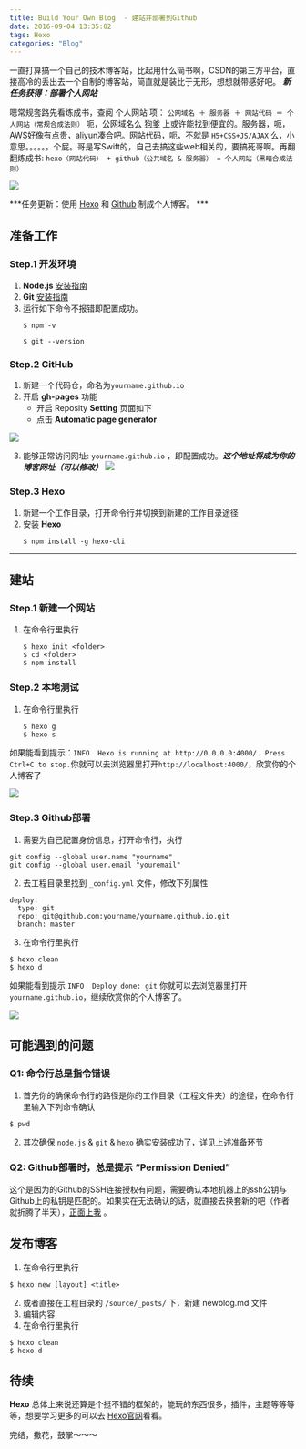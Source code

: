 ```yaml
---
title: Build Your Own Blog  - 建站并部署到Github
date: 2016-09-04 13:35:02
tags: Hexo
categories: "Blog"
---
```


一直打算搞一个自己的技术博客站，比起用什么简书啊，CSDN的第三方平台，直接高冷的丢出去一个自制的博客站，简直就是装比于无形，想想就带感好吧。
***新任务获得：部署个人网站***
	

<!--more-->

嗯常规套路先看炼成书，查阅 个人网站 项：
`公网域名 ＋ 服务器 ＋ 网站代码 ＝ 个人网站（常规合成法则）`
呃，公网域名么 [狗爹][1] 上或许能找到便宜的。服务器，呃，[AWS][2]好像有点贵，[aliyun][3]凑合吧。网站代码，呃，不就是 `H5+CSS+JS/AJAX` 么，小意思。。。。。。个屁。哥是写Swift的，自己去搞这些web相关的，要搞死哥啊。再翻翻炼成书: 
`hexo（网站代码） + github（公共域名 & 服务器） = 个人网站（黑暗合成法则）` 

![][4]

***任务更新：使用 [Hexo][5] 和 [Github][6] 制成个人博客。 ***

## 准备工作

### Step.1 开发环境

 1. **Node.js** 	[安装指南][7]
 2. **Git** 		[安装指南][8]
 3. 运行如下命令不报错即配置成功。
 	```
	$ npm -v
	```
	```
	$ git --version
	```


### Step.2 GitHub

 1. 新建一个代码仓，命名为`yourname.github.io`
 2. 开启 **gh-pages** 功能
 	* 开启 Reposity **Setting** 页面如下
 	* 点击 **Automatic page generator**
 	
 ![][9]
 
 3. 能够正常访问网址: `yourname.github.io` ，即配置成功。***这个地址将成为你的博客网址（可以修改）***
 ![][10]
 
 
### Step.3 Hexo

 1. 新建一个工作目录，打开命令行并切换到新建的工作目录途径
 2. 安装 **Hexo**
 	```
	$ npm install -g hexo-cli
	```
 ---------------------------------------
## 建站
 
### Step.1 新建一个网站
1. 在命令行里执行
	```
	$ hexo init <folder>
	$ cd <folder>
	$ npm install	
	```
### Step.2 本地测试
1. 在命令行里执行
	```
	$ hexo g
	$ hexo s
	```
如果能看到提示：``INFO  Hexo is running at http://0.0.0.0:4000/. Press Ctrl+C to stop.``你就可以去浏览器里打开``http://localhost:4000/``，欣赏你的个人博客了

![][11]

### Step.3 Github部署

1. 需要为自己配置身份信息，打开命令行，执行
```
git config --global user.name "yourname"
git config --global user.email "youremail"
```

2. 去工程目录里找到 `_config.yml` 文件，修改下列属性
```
deploy:
  type: git
  repo: git@github.com:yourname/yourname.github.io.git
  branch: master
```

3. 在命令行里执行
```
$ hexo clean
$ hexo d
```

如果能看到提示 ``INFO  Deploy done: git`` 你就可以去浏览器里打开 ``yourname.github.io``，继续欣赏你的个人博客了。

![][12]


## 可能遇到的问题

### Q1: 命令行总是指令错误
1. 首先你的确保命令行的路径是你的工作目录（工程文件夹）的途径，在命令行里输入下列命令确认
```
$ pwd
```
2. 其次确保 `node.js` & `git` & `hexo` 确实安装成功了，详见上述准备环节

### Q2: Github部署时，总是提示 “Permission Denied”
这个是因为的Github的SSH连接授权有问题，需要确认本地机器上的ssh公钥与Github上的私钥是匹配的。如果实在无法确认的话，就直接去换套新的吧（作者就折腾了半天），[正面上我][13] 。



## 发布博客

1. 在命令行里执行
```
$ hexo new [layout] <title>
```
2. 或者直接在工程目录的 `/source/_posts/` 下，新建 newblog.md 文件
3. 编辑内容
4. 在命令行里执行
```
$ hexo clean
$ hexo d
```





## 待续
**Hexo** 总体上来说还算是个挺不错的框架的，能玩的东西很多，插件，主题等等等等，想要学习更多的可以去 [Hexo官网][14]看看。

完结，撒花，鼓掌～～～

[1]:https://www.godaddy.com/
[2]:https://aws.amazon.com
[3]:https://www.aliyun.com
[4]:https://cl.ly/022C2w20262o/commic_wow.jpg
[5]:https://hexo.io/docs/
[6]:https://github.com
[7]:https://nodejs.org/en/download/package-manager/#osx
[8]:https://git-scm.com/book/zh/v1/起步-安装-Git
[9]:https://cl.ly/240P2i1D0b3j/hexo_1.png
[10]:https://cl.ly/2L1R2X0e2j0U/comic_brilliant.jpg
[11]:https://cl.ly/1o0m2K121V18/hexo_2.png
[12]:https://cl.ly/441e3k3O1r2G/commic_yeah.jpg
[13]:https://help.github.com/articles/generating-an-ssh-key/
[14]:https://hexo.io/zh-cn/